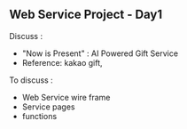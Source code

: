 ## Web Service Project - Day1



Discuss :

- "Now is Present" : AI Powered Gift Service
- Reference: kakao gift, 



To discuss :

- Web Service wire frame
- Service pages
- functions



